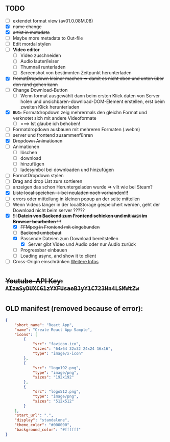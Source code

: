 ## **TODO**

- [ ] extendet format view (av01.0.08M.08)
- [x] ~~name change~~
- [x] ~~artist in metadata~~
- [ ] Maybe more metadata to Out-file
- [ ] Edit mordal stylen
- [ ] **Video editor**
  - [ ]  Video zuschneiden
  - [ ]  Audio lauter/leiser
  - [ ]  Thumnail runterladen
  - [ ]  Screenshot von bestimmten Zeitpunkt herunterladen
- [x] ~~fromatDropdown kleiner machen => damit es nicht oben und unten über den rand gehen kann~~
- [ ] Change Download-Button
  - [ ] Wenn format ausgewählt dann beim ersten Klick daten von Server holen und unsichbaren-download-DOM-Element erstellen, erst beim zweiten Klick herunterladen
- [x] **`BUG:`** Formatdropdown zeig mehrermals den gleichn Format und verknotet sich mit andere Videoformate
  - [ ] ===> Ist glaube ich behoben!
- [ ] Formatdropdown ausbauen mit mehreren Formaten (.webm)
- [ ] server und frontend zusammenführen
- [x] ~~Dropdown Animationen~~
- [ ] Animationen
  - [ ] löschen
  - [ ] download
  - [ ] hinzufügen
  - [ ] ladesymbol bei downloaden und hinzufügen
- [ ] FormatDropdown stylen
- [ ] Drag and drop List zum sortieren
- [ ] anzeigen das schon Heruntergeladen wurde => vllt wie bei Steam?
- [x] ~~Liste local speichen -> bei neuladen noch vorhanden!!!~~
- [ ] errors oder mitteilung in kleinen popup an der seite mitteilen
- [ ] Wenn Videos länger in der localStorage gespeichert werden, geht der Download nicht beim server ?????
- [x] ~~!!! **Datein von Backend zum Frontend schicken und mit `WASM` im Browser bearbeiten** !!!~~
  - [x] ~~FFMpeg in Frontend mit eingebunden~~
  - [ ] ~~Backend umbebaut~~
  - [x] Passende Dateien zum Download bereitstellen
    - [x] Server gibt Video und Audio oder nur Audio zurück
  - [ ] Progressbar einbauen
  - [ ] Loading async, and show it to client
- [ ] Cross-Origin einschränken [Weitere Infos](https://developer.chrome.com/blog/enabling-shared-array-buffer/#cross-origin-isolation)

#

## ~~**Youtube-API Key:** `AIzaSyDUXCG1zYXFUsaeBJyY1C723Hn4LSMWtZw`~~

#

## **OLD manifest (removed because of error):**

```JSON
{
    "short_name": "React App",
    "name": "Create React App Sample",
    "icons": [
        {
            "src": "favicon.ico",
            "sizes": "64x64 32x32 24x24 16x16",
            "type": "image/x-icon"
        },
        {
            "src": "logo192.png",
            "type": "image/png",
            "sizes": "192x192"
        },
        {
            "src": "logo512.png",
            "type": "image/png",
            "sizes": "512x512"
        }
    ],
    "start_url": ".",
    "display": "standalone",
    "theme_color": "#000000",
    "background_color": "#ffffff"
}
```

#
